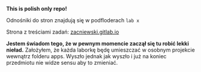 **This is polish only repo!**

Odnośniki do stron znajdują się w podfloderach `lab x`

Strona z treściami zadań: [zacniewski.gitlab.io](https://zacniewski.gitlab.io/teaching/2020-internet-apps/)

**Jestem świadom tego, że w pewnym momencie zaczął się tu robić lekki nieład.**
Założyłem, że każda laborkę będę umieszczać w osobnym projekcie wewnątrz folderu apps.
Wyszło jednak jak wyszło i już na koniec przedmiotu nie widze sensu aby to zmieniać.